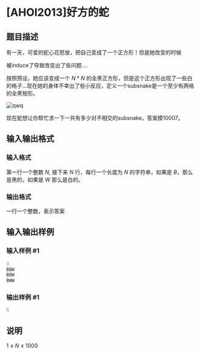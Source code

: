 # [AHOI2013]好方的蛇

## 题目描述

有一天，可爱的蛇心花怒放，把自己变成了一个正方形！但是她改变的时候

被induce了导致改变出了些问题....

按照预设，她应该变成一个 $N*N$ 的全黑正方形，但是这个正方形出现了一些白的格子...现在她的身体不幸出了些小反应，定义一个subsnake是一个至少有两格的全黑矩形。

![qwq](http://images.cnblogs.com/cnblogs_com/yifusuyi/1229574/o_1(1).jpg)

现在蛇想让你帮忙求一下一共有多少对不相交的subsnake，答案模10007。

## 输入输出格式

### 输入格式

第一行一个整数 $N$, 接下来 $N$ 行，每行一个长度为 $N$ 的字符串，如果是 $B$，那么是黑的，如果是 $W$ 那么是白的。 

### 输出格式

一行一个整数，表示答案

## 输入输出样例

### 输入样例 #1

```cpp
3 
BBW
BBW 
BWW 
```


### 输出样例 #1

```cpp
5
```


## 说明

$1~\leq~N~\leq~1000$

